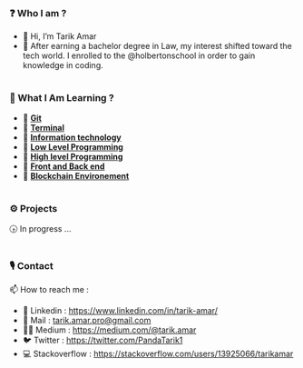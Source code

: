 ### ❓ Who I am ? 
- 👋 Hi, I’m Tarik Amar
- 🌱 After earning a bachelor degree in Law, my interest shifted toward the tech world. I enrolled to the @holbertonschool in order to gain knowledge in coding.
#

### 📖 What I Am Learning ? 
* 🤖 [**Git**](https://github.com/tarikamar/git)
* 🤖 [**Terminal**](https://github.com/tarikamar/terminal)
* 🤖 [**Information technology**](https://github.com/tarikamar/informationTechnology)
* 🤖 [**Low Level Programming**](https://github.com/tarikamar/holbertonSchool-lowLevelProgramming)
* 🤖 [**High level Programming**](https://github.com/tarikamar/holbertonSchool-highLevelProgramming)
* 🤖 [**Front and Back end**](https://github.com/tarikamar/frontBackEnd)
* 🤖 [**Blockchain Environement**](https://github.com/tarikamar/blockchainEnv)

#

### ⚙️ Projects 

🕟 In progress ...

#

### 🎙️ Contact

📫 How to reach me :
  - 🥂 Linkedin : https://www.linkedin.com/in/tarik-amar/
  - 📩 Mail :  tarik.amar.pro@gmail.com
  - 👨‍💻 Medium : https://medium.com/@tarik.amar
  - 🐦 Twitter : https://twitter.com/PandaTarik1
  - 💻 Stackoverflow : https://stackoverflow.com/users/13925066/tarikamar
  

<!---
tarikamar/tarikamar is a ✨ special ✨ repository because its `README.md` (this file) appears on your GitHub profile.
You can click the Preview link to take a look at your changes.
--->
